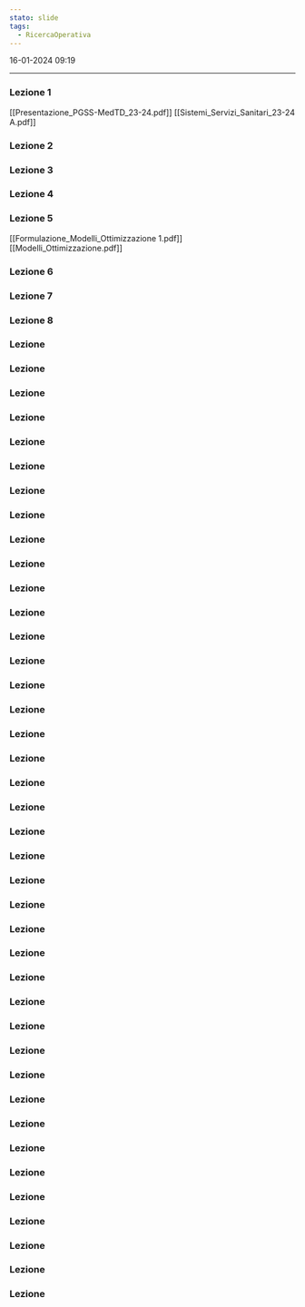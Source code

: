 ```yaml
---
stato: slide
tags:
  - RicercaOperativa
---
```

16-01-2024 09:19

--- 

### Lezione 1
[[Presentazione_PGSS-MedTD_23-24.pdf]]
[[Sistemi_Servizi_Sanitari_23-24 A.pdf]]
### Lezione 2
### Lezione 3
### Lezione 4
### Lezione 5
[[Formulazione_Modelli_Ottimizzazione 1.pdf]]
[[Modelli_Ottimizzazione.pdf]]
### Lezione 6
### Lezione 7
### Lezione 8
### Lezione
### Lezione
### Lezione
### Lezione
### Lezione
### Lezione
### Lezione
### Lezione
### Lezione
### Lezione
### Lezione
### Lezione
### Lezione
### Lezione
### Lezione
### Lezione
### Lezione
### Lezione
### Lezione
### Lezione
### Lezione
### Lezione
### Lezione
### Lezione
### Lezione
### Lezione
### Lezione
### Lezione
### Lezione
### Lezione
### Lezione
### Lezione
### Lezione
### Lezione
### Lezione
### Lezione
### Lezione
### Lezione
### Lezione
### Lezione























